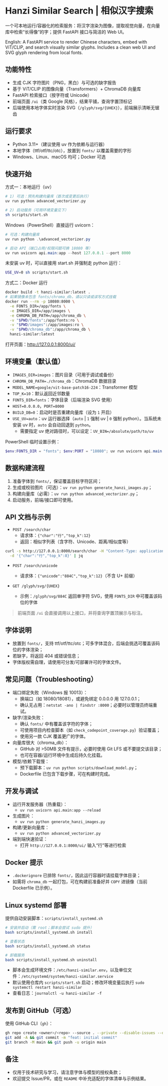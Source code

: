# Hanzi Similar Search | 相似汉字搜索

一个可本地运行/容器化的检索服务：将汉字渲染为图像，提取视觉向量，在向量库中检索“长得像”的字；提供 FastAPI 接口与简洁的 Web UI。

English: A FastAPI service to render Chinese characters, embed with ViT/CLIP, and search visually similar glyphs. Includes a clean web UI and SVG glyph rendering from local fonts.

## 功能特性
- 生成 CJK 字符图片（PNG，黑白）与可选的缺字报告
- 基于 ViT/CLIP 的图像向量（Transformers）+ ChromaDB 向量库
- FastAPI 检索接口（按字符或 Unicode）
- 前端页面 `/ui`（类 Google 风格），结果平铺，查询字置顶标记
- 后端使用本地字体实时渲染 SVG（`/glyph/svg/{UHEX}`），前端展示清晰无锯齿

## 运行要求
- Python 3.11+（建议使用 uv 作为依赖与运行器）
- 本地字体（ttf/otf/ttc/otc），放置到 `fonts/` 以覆盖需要的字形
- Windows、Linux、macOS 均可；Docker 可选

## 快速开始
方式一：本地运行（uv）

```sh
# 1) 可选：预先构建向量库（首次或变更后执行）
uv run python advanced_vectorizer.py

# 2) 启动服务（可用环境变量见下）
sh scripts/start.sh
```

Windows（PowerShell）直接运行 uvicorn：

```powershell
# 可选：构建向量库
uv run python .\advanced_vectorizer.py

# 启动 API（端口占用/权限问题可换 18080 等）
uv run uvicorn api.main:app --host 127.0.0.1 --port 8000
```

未安装 uv 时，可以直接用 start.sh 并强制走 python 运行：

```sh
USE_UV=0 sh scripts/start.sh
```

方式二：Docker 运行

```sh
docker build -t hanzi-similar:latest .
# 如果镜像未包含 fonts/chroma_db，请以只读或读写方式挂载
docker run --rm -p 18080:8000 \
  -e FONTS_DIR=/app/fonts \
  -e IMAGES_DIR=/app/images \
  -e CHROMA_DB_PATH=/app/chroma_db \
  -v "$PWD/fonts":/app/fonts:ro \
  -v "$PWD/images":/app/images:ro \
  -v "$PWD/chroma_db":/app/chroma_db \
  hanzi-similar:latest
```

打开页面：http://127.0.0.1:8000/ui/

## 环境变量（默认值）
- `IMAGES_DIR=images`：图片目录（可用于调试或备份）
- `CHROMA_DB_PATH=./chroma_db`：ChromaDB 数据目录
- `MODEL_NAME=google/vit-base-patch16-224`：Transformer 模型
- `TOP_K=10`：默认返回近邻数量
- `FONTS_DIR=fonts`：字体目录（后端渲染 SVG 使用）
- `HOST=0.0.0.0`，`PORT=8000`
- `BUILD_DB=0`：启动时是否重建向量库（设为 `1` 开启）
- `USE_UV=auto`：uv 运行器选择（`auto` | `1` 强制 uv | `0` 强制 python）。当系统未安装 uv 时，`auto` 会自动回退到 `python`。
  - 需要指定 uv 绝对路径时，可以设定：`UV_BIN=/absolute/path/to/uv`

PowerShell 临时设置示例：

```powershell
$env:FONTS_DIR = "fonts"; $env:PORT = "18080"; uv run uvicorn api.main:app --host 127.0.0.1 --port $env:PORT
```

## 数据构建流程
1) 准备字体到 `fonts/`，保证覆盖目标字符区间；
2) 生成或校验图片（可选）：`uv run python generate_hanzi_images.py`；
3) 构建向量库（必需）：`uv run python advanced_vectorizer.py`；
4) 启动服务，前端/接口即可使用。

## API 文档与示例
- `POST /search/char`
  - 请求体：`{"char":"行","top_k":12}`
  - 返回：相似字列表（含字符、Unicode、距离/相似度等）

```bash
curl -s http://127.0.0.1:8000/search/char -H "Content-Type: application/json" \
  -d '{"char":"行","top_k":8}' | jq
```

- `POST /search/unicode`
  - 请求体：`{"unicode":"884C","top_k":12}`（不含 U+ 前缀）

- `GET /glyph/svg/{UHEX}`
  - 示例：`/glyph/svg/884C` 返回单字符 SVG，使用 `FONTS_DIR` 中可覆盖该码位的字体

> 前端页面 `/ui` 会直接调用以上接口，并将查询字置顶展示与标注。

## 字体说明
- 放置到 `fonts/`，支持 ttf/otf/ttc/otc；可多字体混合，后端会挑选可覆盖该码位的字体渲染；
- 若缺字，将返回 404 或错误信息；
- 字体版权需自理，请使用可分发/可部署许可的字体文件。

## 常见问题（Troubleshooting）
- 端口绑定失败（Windows 报 10013）：
  - 换端口（如 18080/18081），或避免绑定 0.0.0.0 用 127.0.0.1；
  - 确认无占用：`netstat -ano | findstr :8000`；必要时以管理员终端重试。
- 缺字/渲染失败：
  - 确认 `fonts/` 中有覆盖该字符的字体；
  - 可使用项目内检查脚本（如 `check_codepoint_coverage.py`）验证覆盖；
  - 使用另一款 CJK 覆盖更广的字体。
- 向量库很大（chroma_db）：
  - GitHub 对 >50MB 文件有提示，必要时使用 Git LFS 或不要提交该目录；
  - 也可在容器/运行环境中生成后持久化挂载。
- 模型/依赖下载慢：
  - 预下载脚本：`uv run python scripts/download_model.py`；
  - Dockerfile 已包含下载步骤，可在构建时完成。

## 开发与调试
- 运行开发服务器（热重载）：
  - `uv run uvicorn api.main:app --reload`
- 生成图片：
  - `uv run python generate_hanzi_images.py`
- 构建/更新向量库：
  - `uv run python advanced_vectorizer.py`
- 端到端快速验证：
  - 打开 `http://127.0.0.1:8000/ui/` 输入“行”等进行检索

## Docker 提示
- `.dockerignore` 已排除 `fonts/`，因此运行容器时请挂载字体目录；
- 如需将 `chroma_db` 一起打包，可在构建前准备好并 `COPY` 进镜像（当前 Dockerfile 已示例）。

## Linux systemd 部署
提供自动安装脚本：`scripts/install_systemd.sh`

```bash
# 安装并启动（需 root；脚本会尝试 sudo 提升）
bash scripts/install_systemd.sh install

# 查看状态
bash scripts/install_systemd.sh status

# 卸载服务
bash scripts/install_systemd.sh uninstall
```

- 脚本会生成环境文件：`/etc/hanzi-similar.env`，以及单位文件：`/etc/systemd/system/hanzi-similar.service`
- 默认使用仓库内 `scripts/start.sh` 启动；修改环境变量后执行 `sudo systemctl restart hanzi-similar`
- 查看日志：`journalctl -u hanzi-similar -f`

## 发布到 GitHub（可选）
使用 GitHub CLI（`gh`）：

```sh
gh repo create <owner>/<repo> --source . --private --disable-issues --disable-wiki
git add -A && git commit -m "feat: initial commit"
git branch -M main && git push -u origin main
```

## 备注
- 仅用于技术研究与学习，请注意字体与模型的授权条款；
- 欢迎提交 Issue/PR，或在 `README` 中补充适配的字体清单与示例结果。